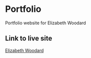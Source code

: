 # Portfolio

Portfolio website for Elizabeth Woodard

## Link to live site
[Elizabeth Woodard](https://www.elizabeth-woodard.com)
